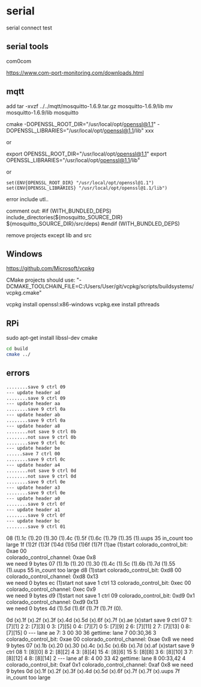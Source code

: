 # serial

serial connect test

## serial tools

com0com

https://www.com-port-monitoring.com/downloads.html

## mqtt

add
tar -xvzf ../../mqtt/mosquitto-1.6.9.tar.gz mosquitto-1.6.9/lib
mv mosquitto-1.6.9/lib mosquitto

cmake -DOPENSSL_ROOT_DIR="/usr/local/opt/openssl@1.1" -DOPENSSL_LIBRARIES="/usr/local/opt/openssl@1.1/lib" xxx

or

export OPENSSL_ROOT_DIR="/usr/local/opt/openssl@1.1"
export OPENSSL_LIBRARIES="/usr/local/opt/openssl@1.1/lib"

or

    set(ENV{OPENSSL_ROOT_DIR} "/usr/local/opt/openssl@1.1")
    set(ENV{OPENSSL_LIBRARIES} "/usr/local/opt/openssl@1.1/lib")

error include utl..

comment out:
#if (WITH_BUNDLED_DEPS)
        include_directories(${mosquitto_SOURCE_DIR} ${mosquitto_SOURCE_DIR}/src/deps)
#endif (WITH_BUNDLED_DEPS)

remove projects except lib and src

## Windows

https://github.com/Microsoft/vcpkg

CMake projects should use: "-DCMAKE_TOOLCHAIN_FILE=C:/Users/User/git/vcpkg/scripts/buildsystems/vcpkg.cmake"

vcpkg install openssl:x86-windows
vcpkg.exe install pthreads

## RPi

sudo apt-get install libssl-dev cmake

```bash
cd build
cmake ../

```

## errors

```bash
........save 9 ctrl 09
--- update header ad
........save 9 ctrl 09
--- update header aa
........save 9 ctrl 0a
--- update header ab
........save 9 ctrl 0a
--- update header a8
........not save 9 ctrl 0b
........not save 9 ctrl 0b
........save 9 ctrl 0c
--- update header be
......save 7 ctrl 00
........save 9 ctrl 0c
--- update header a4
........not save 9 ctrl 0d
........not save 9 ctrl 0d
........save 9 ctrl 0e
--- update header a3
........save 9 ctrl 0e
--- update header a0
........save 9 ctrl 0f
--- update header a1
........save 9 ctrl 0f
--- update header bc
........save 9 ctrl 01
```

08 (1).1c (1).20 (1).30 (1).4c (1).5f (1).6c (1).79 (1).35 (1).uups 35 in_count too large 
1f (1)2f (1)3f (1)4d (1)5d (1)6f (1)7f (1)ae (1)start 
 colorado_control_bit: 0xae 00  
colorado_control_channel: 0xae 0x8  
we need 9 bytes
07 (1).1b (1).20 (1).30 (1).4c (1).5c (1).6b (1).7d (1).55 (1).uups 55 in_count too large 
d8 (1)start 
 colorado_control_bit: 0xd8 00  
colorado_control_channel: 0xd8 0x13  
we need 0 bytes
ec (1)start 
 not save 1 ctrl 13 
colorado_control_bit: 0xec 00  
colorado_control_channel: 0xec 0x9  
we need 9 bytes
d9 (1)start 
 not save 1 ctrl 09 
colorado_control_bit: 0xd9 0x1  
colorado_control_channel: 0xd9 0x13  
we need 0 bytes
4d (1).5d (1).6f (1).7f (1).7f (0).


0d (x).1f (x).2f (x).3f (x).4d (x).5d (x).6f (x).7f (x).ae (x)start
 save 9 ctrl 07
1: [7][1] 2 2: [7][3] 0 3: [7][5] 0 4: [7][7] 0 5: [7][9] 2 6: [7][11] 2 7: [7][13] 0 8: [7][15] 0
 --- lane ae
7: 3 00 30 36
gettime: lane 7 00:30,36 3
 colorado_control_bit: 0xae 00
colorado_control_channel: 0xae 0x8
we need 9 bytes
07 (x).1b (x).20 (x).30 (x).4c (x).5c (x).6b (x).7d (x).af (x)start
 save 9 ctrl 08
1: [8][0] 8 2: [8][2] 4 3: [8][4] 15 4: [8][6] 15 5: [8][8] 3 6: [8][10] 3 7: [8][12] 4 8: [8][14] 2
 --- lane af
8: 4 00 33 42
gettime: lane 8 00:33,42 4
 colorado_control_bit: 0xaf 0x1
colorado_control_channel: 0xaf 0x8
we need 9 bytes
0d (x).1f (x).2f (x).3f (x).4d (x).5d (x).6f (x).7f (x).7f (x).uups 7f in_count too large